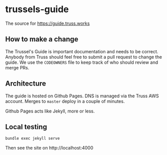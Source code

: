 # trussels-guide

The source for https://guide.truss.works

## How to make a change

The Trussel's Guide is important documentation and needs to be correct. Anybody from Truss should feel free to submit a pull request to change the guide. We use the `CODEOWNERS` file to keep track of who should review and merge PRs.

## Architecture

The guide is hosted on Github Pages. DNS is managed via the Truss AWS account. Merges to `master` deploy in a couple of minutes.

Github Pages acts like Jekyll, more or less.

## Local testing

`bundle exec jekyll serve`

Then see the site on http://localhost:4000

